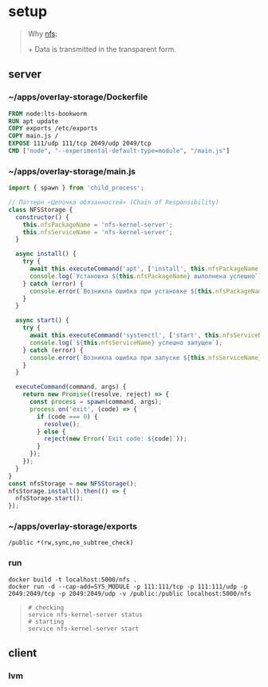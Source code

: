 # setup

> Why [nfs](https://sungup.github.io/2020/01/15/How-to-Setup-the-NFS-on-Ubuntu.html):
>
> \+ Data is transmitted in the transparent form.

## server
### ~/apps/overlay-storage/Dockerfile
```dockerfile
FROM node:lts-bookworm
RUN apt update
COPY exports /etc/exports
COPY main.js /
EXPOSE 111/udp 111/tcp 2049/udp 2049/tcp
CMD ["node", "--experimental-default-type=module", "/main.js"]
```
### ~/apps/overlay-storage/main.js
```javascript
import { spawn } from 'child_process';

// Паттерн «Цепочка обязанностей» (Chain of Responsibility)
class NFSStorage {
  constructor() {
    this.nfsPackageName = 'nfs-kernel-server';
    this.nfsServiceName = 'nfs-kernel-server';
  }

  async install() {
    try {
      await this.executeCommand('apt', ['install', this.nfsPackageName, '-y']);
      console.log(`Установка ${this.nfsPackageName} выполнена успешно`);
    } catch (error) {
      console.error(`Возникла ошибка при установке ${this.nfsPackageName}`);
    }
  }

  async start() {
    try {
      await this.executeCommand('systemctl', ['start', this.nfsServiceName]);
      console.log(`${this.nfsServiceName} успешно запущен`);
    } catch (error) {
      console.error(`Возникла ошибка при запуске ${this.nfsServiceName}`);
    }
  }

  executeCommand(command, args) {
    return new Promise((resolve, reject) => {
      const process = spawn(command, args);
      process.on('exit', (code) => {
        if (code === 0) {
          resolve();
        } else {
          reject(new Error(`Exit code: ${code}`));
        }
      });
    });
  }
}
const nfsStorage = new NFSStorage();
nfsStorage.install().then(() => {
  nfsStorage.start();
});
```
### ~/apps/overlay-storage/exports
```
/public *(rw,sync,no_subtree_check)
```
### run
```shell
docker build -t localhost:5000/nfs .
docker run -d --cap-add=SYS_MODULE -p 111:111/tcp -p 111:111/udp -p 2049:2049/tcp -p 2049:2049/udp -v /public:/public localhost:5000/nfs
```
>
> ```shell
> # checking 
> service nfs-kernel-server status
> # starting
> service nfs-kernel-server start
> ```
> 

## client
### lvm
